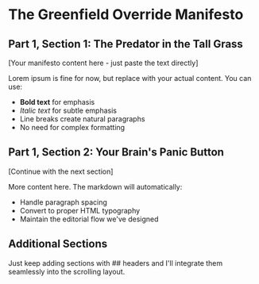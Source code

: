 # The Greenfield Override Manifesto

## Part 1, Section 1: The Predator in the Tall Grass

[Your manifesto content here - just paste the text directly]

Lorem ipsum is fine for now, but replace with your actual content. You can use:

- **Bold text** for emphasis
- *Italic text* for subtle emphasis
- Line breaks create natural paragraphs
- No need for complex formatting

## Part 1, Section 2: Your Brain's Panic Button

[Continue with the next section]

More content here. The markdown will automatically:
- Handle paragraph spacing
- Convert to proper HTML typography
- Maintain the editorial flow we've designed

## Additional Sections

Just keep adding sections with ## headers and I'll integrate them seamlessly into the scrolling layout.